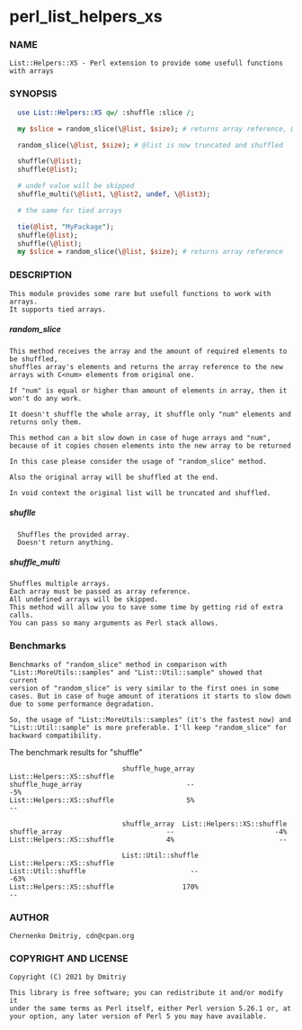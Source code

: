 # perl_list_helpers_xs

### NAME
    List::Helpers::XS - Perl extension to provide some usefull functions with arrays

### SYNOPSIS

```perl
  use List::Helpers::XS qw/ :shuffle :slice /;

  my $slice = random_slice(\@list, $size); # returns array reference, @list is partitial shuffled

  random_slice(\@list, $size); # @list is now truncated and shuffled

  shuffle(\@list);
  shuffle(@list);

  # undef value will be skipped
  shuffle_multi(\@list1, \@list2, undef, \@list3);

  # the same for tied arrays

  tie(@list, "MyPackage");
  shuffle(@list);
  shuffle(\@list);
  my $slice = random_slice(\@list, $size); # returns array reference
```

### DESCRIPTION
    This module provides some rare but usefull functions to work with
    arrays.
    It supports tied arrays.

##### random_slice
    This method receives the array and the amount of required elements to be shuffled,
    shuffles array's elements and returns the array reference to the new
    arrays with C<num> elements from original one.

    If "num" is equal or higher than amount of elements in array, then it
    won't do any work.

    It doesn't shuffle the whole array, it shuffle only "num" elements and
    returns only them.

    This method can a bit slow down in case of huge arrays and "num",
    because of it copies chosen elements into the new array to be returned

    In this case please consider the usage of "random_slice" method.

    Also the original array will be shuffled at the end.

    In void context the original list will be truncated and shuffled.


##### shuflle
      Shuffles the provided array.
      Doesn't return anything.

##### shuffle_multi
    Shuffles multiple arrays.
    Each array must be passed as array reference.
    All undefined arrays will be skipped.
    This method will allow you to save some time by getting rid of extra calls.
    You can pass so many arguments as Perl stack allows.

### Benchmarks
    Benchmarks of "random_slice" method in comparison with
    "List::MoreUtils::samples" and "List::Util::sample" showed that current
    version of "random_slice" is very similar to the first ones in some
    cases. But in case of huge amount of iterations it starts to slow down
    due to some performance degradation.

    So, the usage of "List::MoreUtils::samples" (it's the fastest now) and
    "List::Util::sample" is more preferable. I'll keep "random_slice" for
    backward compatibility.

The benchmark results for "shuffle"

```
                            shuffle_huge_array  List::Helpers::XS::shuffle
shuffle_huge_array                          --                         -5%
List::Helpers::XS::shuffle                  5%                          --

                            shuffle_array  List::Helpers::XS::shuffle
shuffle_array                          --                         -4%
List::Helpers::XS::shuffle             4%                          --

                            List::Util::shuffle  List::Helpers::XS::shuffle
List::Util::shuffle                          --                        -63%
List::Helpers::XS::shuffle                 170%                         --
```

### AUTHOR
    Chernenko Dmitriy, cdn@cpan.org

### COPYRIGHT AND LICENSE
    Copyright (C) 2021 by Dmitriy

    This library is free software; you can redistribute it and/or modify it
    under the same terms as Perl itself, either Perl version 5.26.1 or, at
    your option, any later version of Perl 5 you may have available.
